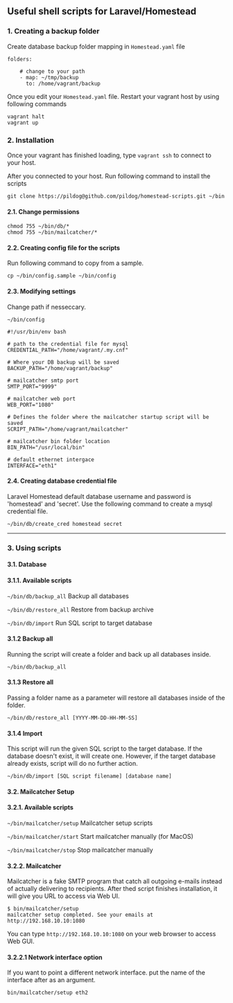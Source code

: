## Useful shell scripts for Laravel/Homestead


### 1. Creating a backup folder

Create database backup folder mapping in `Homestead.yaml` file

~~~
folders:
	
	# change to your path
	- map: ~/tmp/backup
      to: /home/vagrant/backup
~~~

Once you edit your `Homestead.yaml` file. Restart your vagrant host by using following commands

~~~
vagrant halt
vagrant up
~~~

### 2. Installation

Once your vagrant has finished loading, type `vagrant ssh` to connect to your host.

After you connected to your host. Run following command to install the scripts

~~~
git clone https://pildog@github.com/pildog/homestead-scripts.git ~/bin
~~~

#### 2.1. Change permissions

~~~
chmod 755 ~/bin/db/*
chmod 755 ~/bin/mailcatcher/*
~~~

#### 2.2. Creating config file for the scripts

Run following command to copy from a sample.

~~~
cp ~/bin/config.sample ~/bin/config
~~~

#### 2.3. Modifying settings

Change path if nesseccary.

`~/bin/config`

~~~
#!/usr/bin/env bash

# path to the credential file for mysql
CREDENTIAL_PATH="/home/vagrant/.my.cnf"

# Where your DB backup will be saved
BACKUP_PATH="/home/vagrant/backup"

# mailcatcher smtp port
SMTP_PORT="9999"

# mailcatcher web port
WEB_PORT="1080"

# Defines the folder where the mailcatcher startup script will be saved
SCRIPT_PATH="/home/vagrant/mailcatcher"

# mailcatcher bin folder location 
BIN_PATH="/usr/local/bin"

# default ethernet intergace
INTERFACE="eth1"
~~~

#### 2.4. Creating database credential file

Laravel Homestead default database username and password is 'homestead' and 'secret'. Use the following command to create a mysql credential file.

~~~
~/bin/db/create_cred homestead secret
~~~

---
### 3. Using scripts

#### 3.1. Database

#### 3.1.1. Available scripts

`~/bin/db/backup_all` Backup all databases

`~/bin/db/restore_all` Restore from backup archive

`~/bin/db/import` Run SQL script to target database

#### 3.1.2 Backup all

Running the script will create a folder and back up all databases inside. 

~~~
~/bin/db/backup_all
~~~

#### 3.1.3 Restore all

Passing a folder name as a parameter will restore all databases inside of the folder.

~~~
~/bin/db/restore_all [YYYY-MM-DD-HH-MM-SS]
~~~


#### 3.1.4 Import

This script will run the given SQL script to the target database. If the database doesn't exist, it will create one. However, if the target database already exists, script will do no further action.

~~~
~/bin/db/import [SQL script filename] [database name]
~~~

#### 3.2. Mailcatcher Setup

#### 3.2.1. Available scripts

`~/bin/mailcatcher/setup` Mailcatcher setup scripts

`~/bin/mailcatcher/start` Start mailcatcher manually (for MacOS)

`~/bin/mailcatcher/stop` Stop mailcatcher manually

#### 3.2.2. Mailcatcher

Mailcatcher is a fake SMTP program that catch all outgoing e-mails instead of actually delivering to recipients. After thed script finishes installation, it will give you URL to access via Web UI.

~~~
$ bin/mailcatcher/setup
mailcatcher setup completed. See your emails at http://192.168.10.10:1080
~~~

You can type `http://192.168.10.10:1080` on your web browser to access Web GUI.

#### 3.2.2.1 Network interface option

If you want to point a different network interface. put the name of the interface after as an argument.

~~~
bin/mailcatcher/setup eth2
~~~